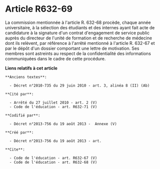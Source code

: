 # Article R632-69

La commission mentionnée à l'article R. 632-68 procède, chaque année universitaire, à la sélection des étudiants et des
internes ayant fait acte de candidature à la signature d'un contrat d'engagement de service public auprès du directeur de
l'unité de formation et de recherche de médecine dont ils relèvent, par référence à l'arrêté mentionné à l'article R. 632-67
et par le dépôt d'un dossier comportant une lettre de motivation. Ses membres sont astreints au respect de la confidentialité
des informations communiquées dans le cadre de cette procédure.

**Liens relatifs à cet article**

	**Anciens textes**:

	  - Décret n°2010-735 du 29 juin 2010 - art. 3, alinéa 8 (II) (Ab)

	**Cité par**:

	  - Arrêté du 27 juillet 2010 - art. 2 (V)
	  - Code de l'éducation - art. R632-71 (V)

	**Codifié par**:

	  - Décret n°2013-756 du 19 août 2013 -  Annexe (V)

	**Créé par**:

	  - Décret n°2013-756 du 19 août 2013 - art.

	**Cite**:

	  - Code de l'éducation - art. R632-67 (V)
	  - Code de l'éducation - art. R632-68 (V)
